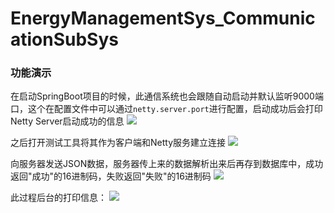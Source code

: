 # EnergyManagementSys_CommunicationSubSys
### 功能演示
在启动SpringBoot项目的时候，此通信系统也会跟随自动启动并默认监听9000端口，这个在配置文件中可以通过`netty.server.port`进行配置，启动成功后会打印Netty Server启动成功的信息
<img src="http://image.easyblog.top/158209708845772bfbdb5-e360-4ed8-9726-8bb9b5e074a7.png">

之后打开测试工具将其作为客户端和Netty服务建立连接
<img src="http://image.easyblog.top/1582097709330767c2fda-d623-4950-aeb9-34c39a4fe6ca.png">

向服务器发送JSON数据，服务器传上来的数据解析出来后再存到数据库中，成功返回"成功"的16进制码，失败返回"失败"的16进制码
<img src="http://image.easyblog.top/15820978844826a74721c-daf9-4f17-9a14-39650607a79c.png">

此过程后台的打印信息：
<img src="http://image.easyblog.top/15820981859403d2305f0-1418-459d-8f05-d472458ad56f.png">